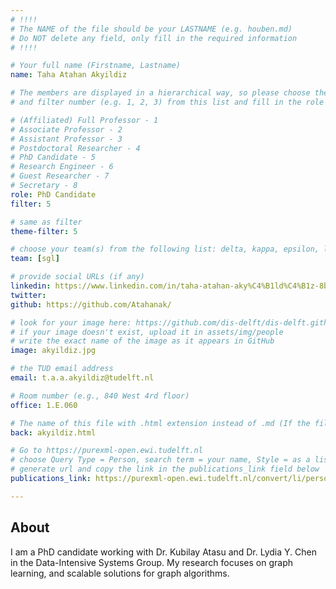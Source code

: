 ```yaml
---
# !!!!
# The NAME of the file should be your LASTNAME (e.g. houben.md)
# Do NOT delete any field, only fill in the required information
# !!!! 

# Your full name (Firstname, Lastname)
name: Taha Atahan Akyildiz

# The members are displayed in a hierarchical way, so please choose the role (e.g. Full Professor, Assistant Professor etc) 
# and filter number (e.g. 1, 2, 3) from this list and fill in the role and filter from below:

# (Affiliated) Full Professor - 1
# Associate Professor - 2
# Assistant Professor - 3
# Postdoctoral Researcher - 4
# PhD Candidate - 5
# Research Engineer - 6 
# Guest Researcher - 7
# Secretary - 8
role: PhD Candidate
filter: 5

# same as filter
theme-filter: 5

# choose your team(s) from the following list: delta, kappa, epsilon, lambda, cel
team: [sgl]

# provide social URLs (if any)
linkedin: https://www.linkedin.com/in/taha-atahan-aky%C4%B1ld%C4%B1z-8b2321123/
twitter: 
github: https://github.com/Atahanak/

# look for your image here: https://github.com/dis-delft/dis-delft.github.io/tree/master/assets/img/people 
# if your image doesn't exist, upload it in assets/img/people 
# write the exact name of the image as it appears in GitHub  
image: akyildiz.jpg

# the TUD email address
email: t.a.a.akyildiz@tudelft.nl

# Room number (e.g., 840 West 4rd floor)
office: 1.E.060

# The name of this file with .html extension instead of .md (If the filename is ionescu.md, the "back" field will be ionescu.html)
back: akyildiz.html

# Go to https://purexml-open.ewi.tudelft.nl 
# choose Query Type = Person, search term = your name, Style = as a list
# generate url and copy the link in the publications_link field below
publications_link: https://purexml-open.ewi.tudelft.nl/convert/li/persons/5a873e09-a978-4540-a5cb-820d86927fdb 

---
```


## About

I am a PhD candidate working with Dr. Kubilay Atasu and Dr. Lydia Y. Chen in the Data-Intensive Systems Group. My research focuses on graph learning, and scalable solutions for graph algorithms.



